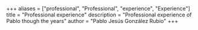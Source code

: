 +++
aliases = ["professional", "Professional", "experience", "Experience"]
title = "Professional experience"
description = "Professional experience of Pablo though the years"
author = "Pablo Jesús González Rubio"
+++
